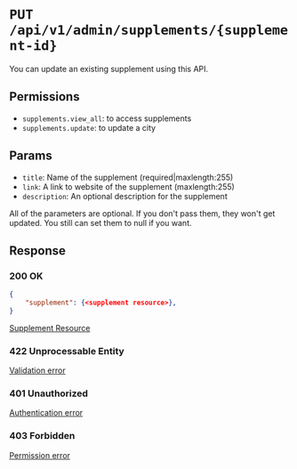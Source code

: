 # `PUT /api/v1/admin/supplements/{supplement-id}`
You can update an existing supplement using this API.


## Permissions

- `supplements.view_all`: to access supplements
- `supplements.update`: to update a city

## Params

- `title`: Name of the supplement (required|maxlength:255)
- `link`: A link to website of the supplement (maxlength:255)
- `description`: An optional description for the supplement

All of the parameters are optional. If you don't pass them, they won't get updated.
You still can set them to null if you want.

## Response

### 200 OK

```json
{
    "supplement": {<supplement resource>},
}
```

[Supplement Resource](supplement_resource.md)

### 422 Unprocessable Entity
[Validation error](../../_globals/validation-errors.md)

### 401 Unauthorized
[Authentication error](../../_globals/authentication-errors.md)

### 403 Forbidden
[Permission error](../../_globals/permission-errors.md)
